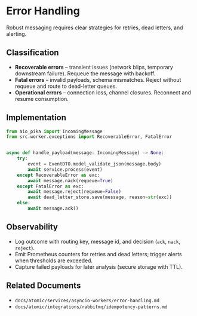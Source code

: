# Error Handling

Robust messaging requires clear strategies for retries, dead letters, and alerting.

## Classification

- **Recoverable errors** – transient issues (network blips, temporary downstream failure). Requeue the message with backoff.
- **Fatal errors** – invalid payloads, schema mismatches. Reject without requeue and route to dead-letter queues.
- **Operational errors** – connection loss, channel closures. Reconnect and resume consumption.

## Implementation

```python
from aio_pika import IncomingMessage
from src.worker.exceptions import RecoverableError, FatalError


async def handle_payload(message: IncomingMessage) -> None:
    try:
        event = EventDTO.model_validate_json(message.body)
        await service.process(event)
    except RecoverableError as exc:
        await message.nack(requeue=True)
    except FatalError as exc:
        await message.reject(requeue=False)
        await dead_letter_store.save(message, reason=str(exc))
    else:
        await message.ack()
```

## Observability

- Log outcome with routing key, message id, and decision (`ack`, `nack`, `reject`).
- Emit Prometheus counters for retries and dead letters; trigger alerts when thresholds are exceeded.
- Capture failed payloads for later analysis (secure storage with TTL).

## Related Documents

- `docs/atomic/services/asyncio-workers/error-handling.md`
- `docs/atomic/integrations/rabbitmq/idempotency-patterns.md`
